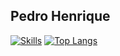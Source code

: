 ## Pedro Henrique

[![Skills](https://github-readme-stats.vercel.app/api?username=phss-henrique)](https://github.com/anuraghazra/github-readme-stats&show_icons=true&theme=transparent)
[![Top Langs](https://github-readme-stats.vercel.app/api/top-langs/?username=anuraghazra)](https://github.com/anuraghazra/github-readme-stats&show_icons=true&theme=transparent)
